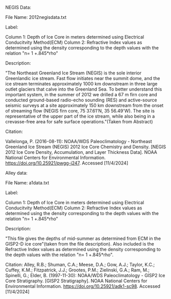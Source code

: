 NEGIS Data:



File Name: 2012negisdata.txt

Label: 



Column 1: Depth of Ice Core in meters determined using Electrical Conducitvity Method(ECM)
Column 2: Refractive Index values as determined using the density corresponding to the depth values with the relation "n= 1 +.845*rho"


Description:

"The Northeast Greenland Ice Stream (NEGIS) is the sole interior Greenlandic ice stream. Fast flow initiates near the summit dome, and the ice stream terminates approximately 1000 km downstream in three large outlet glaciers that calve into the Greenland Sea. To better understand this important system, in the summer of 2012 we drilled a 67 m firn core and conducted ground-based radio-echo sounding (RES) and active-source seismic surveys at a site approximately 150 km downstream from the onset of streaming flow (NEGIS firn core, 75 37.61'N, 35 56.49'W). The site is representative of the upper part of the ice stream, while also being in a crevasse-free area for safe surface operations."(Taken from Abstract)

Citation:

Vallelonga, P. (2016-08-11): NOAA/WDS Paleoclimatology - Northeast Greenland Ice Stream (NEGIS) 2012 Ice Core Chemistry and Density. [NEGIS 2012 Ice Core Density, Accumulation, and Layer Thickness Data]. NOAA National Centers for Environmental Information. https://doi.org/10.25921/pwgg-j247. Accessed [11/4/2024]







Alley data:


File Name: a1data.txt

Label: 

Column 1: Depth of Ice Core in meters determined using Electrical Conducitvity Method(ECM)
Column 2: Refractive Index values as determined using the density corresponding to the depth values with the relation "n= 1 +.845*rho"

Description:

"This file gives the depths of mid-summer as determined from ECM in the GISP2-D ice core"(taken from the file description). Also included is the Refractive Index values as determined using the density corresponding to the depth values with the relation "n= 1 +.845*rho".

Citation:
Alley, R.B.; Shuman, C.A.; Meese, D.A.; Gow, A.J.; Taylor, K.C.; Cuffey, K.M.; Fitzpatrick, J.J.; Grootes, P.M.; Zielinski, G.A.; Ram, M.; Spinelli, G.; Elder, B. (1997-11-30): NOAA/WDS Paleoclimatology - GISP2 Ice Core Stratigraphy. [GISP2 Stratigraphy]. NOAA National Centers for Environmental Information. https://doi.org/10.25921/adk1-sc98. Accessed [11/4/2024]

